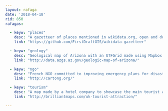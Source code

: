 ```yaml
---
layout: rafaga
date: '2018-04-18'
rid: 850
rafagas:

  - keyw: "places"
    desc: "A gazetteer of places mentioned in wikidata.org, open and downloadable as a formatted file"
    link: "https://github.com/FirstDraftGIS/wikidata-gazetteer"

  - keyw: "geology"
    desc: "Geological map of Arizona with an UTFGrid made using Mapbox and showing details when hovering the mouse and further info"
    link: "http://data.azgs.az.gov/geologic-map-of-arizona/"

  - keyw: "ngo"
    desc: "French NGO committed to improving emergency plans for disaster programs through the use of geospatial information technologies"
    link: "http://cartong.org/"

  - keyw: "tourism"
    desc: "A map made by a hotel company to showcase the main tourist attractions in England"
    link: "http://brilliantmaps.com/uk-tourist-attraction/"

---
```

